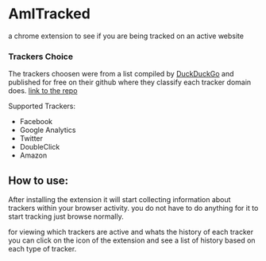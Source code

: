 # AmITracked
 a chrome extension to see if you are being tracked on an active website


### Trackers Choice
The trackers choosen were from a list compiled by [DuckDuckGo](https://duckduckgo.com/) and published for free on their github where they classify each tracker domain does. 
[link to the repo](https://github.com/duckduckgo/tracker-radar)

Supported Trackers: 

- Facebook
- Google Analytics
- Twitter
- DoubleClick
- Amazon

## How to use:

After installing the extension it will start collecting information about trackers within your browser activity. you do not have to do anything for it to start tracking just browse normally.

for viewing which trackers are active and whats the history of each tracker you can click on the icon of the extension and see a list of history based on each type of tracker.